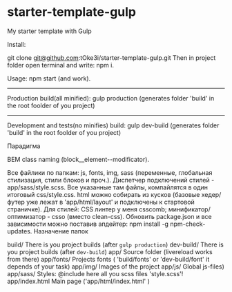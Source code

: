 # starter-template-gulp
My starter template with Gulp

Install:

git clone git@github.com:tOke3i/starter-template-gulp.git
 Then in project folder open terminal and write: npm i.

Usage:
npm start (and work).

____________________________________________________________________________________________
Production build(all minified):
gulp production (generates folder 'build' in the root foolder of you project)

____________________________________________________________________________________________
Development and tests(no minifies) build:
gulp dev-build (generates folder 'build' in the root foolder of you project)

Парадигма

BEM class naming (block__element--modificator).

Все файлики по папкам: js, fonts, img, sass (переменные, глобальная стилизация, стили блоков и проч.).
Диспетчер подключений стилей - app/sass/style.scss. Все указанные там файлы, компайлятся в один итоговый css/style.css.
html можно собирать из кусков (базовые хедер/футер уже лежат в 'app/html/layout' и подключены к стартовой страничке).
Для стилей: CSS линтер у меня csscomb; минификатор/оптимизатор - csso (вместо clean-css).
Обновить package.json и все зависимости можно поставив апдейтер: npm install -g npm-check-updates.
Назначение папок

build/  			There is you project builds (after `gulp production`)
dev-build/  		There is you project builds (after `dev-build`)
app/        		Source folder (livereload works from there)
app/fonts/  		Projects fonts ( 'build/fonts' or 'dev-build/font' it depends of your task)
app/img/    		Images of the project
app/js/     		Global js-files)
app/sass/   		Styles: @include here all you scss files 'style.scss'!
app/index.html      Main page ('app/html/index.html' )
